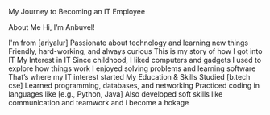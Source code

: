 

My Journey to Becoming an IT Employee

About Me
Hi, I’m Anbuvel!

I'm from [ariyalur]
Passionate about technology and learning new things
Friendly, hard-working, and always curious
This is my story of how I got into IT
 My Interest in IT
Since childhood, I liked computers and gadgets
I used to explore how things work
I enjoyed solving problems and learning software
That’s where my IT interest started
 My Education & Skills
    Studied [b.tech cse]
Learned programming, databases, and networking
Practiced coding in languages like [e.g., Python, Java]
Also developed soft skills like communication and teamwork
and i become a hokage


